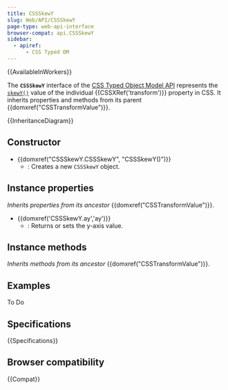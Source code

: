 ```yaml
---
title: CSSSkewY
slug: Web/API/CSSSkewY
page-type: web-api-interface
browser-compat: api.CSSSkewY
sidebar:
  - apiref:
      - CSS Typed OM
---
```


{{AvailableInWorkers}}

The **`CSSSkewY`** interface of the [CSS Typed Object Model API](/en-US/docs/Web/API/CSS_Object_Model) represents the [`skewY()`](/en-US/docs/Web/CSS/transform-function/skewY) value of the individual {{CSSXRef('transform')}} property in CSS. It inherits properties and methods from its parent {{domxref("CSSTransformValue")}}.

{{InheritanceDiagram}}

## Constructor

- {{domxref("CSSSkewY.CSSSkewY", "CSSSkewY()")}}
  - : Creates a new `CSSSkewY` object.

## Instance properties

_Inherits properties from its ancestor_ {{domxref("CSSTransformValue")}}.

- {{domxref('CSSSkewY.ay','ay')}}
  - : Returns or sets the y-axis value.

## Instance methods

_Inherits methods from its ancestor_ {{domxref("CSSTransformValue")}}.

## Examples

To Do

## Specifications

{{Specifications}}

## Browser compatibility

{{Compat}}
